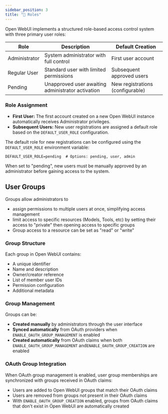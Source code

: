 ```yaml
---
sidebar_position: 3
title: "🔑 Roles"
---
```


Open WebUI implements a structured role-based access control system with three primary user roles:

| **Role**      | **Description**                                   | **Default Creation**             |
|---------------|---------------------------------------------------|----------------------------------|
| Administrator | System administrator with full control            | First user account               |
| Regular User  | Standard user with limited permissions            | Subsequent approved users        |
| Pending       | Unapproved user awaiting administrator activation | New registrations (configurable) |

### Role Assignment

- **First User:** The first account created on a new Open WebUI instance automatically receives Administrator
  privileges.
- **Subsequent Users:** New user registrations are assigned a default role based on the `DEFAULT_USER_ROLE`
  configuration.

The default role for new registrations can be configured using the `DEFAULT_USER_ROLE` environment variable:

```.dotenv
DEFAULT_USER_ROLE=pending  # Options: pending, user, admin
```

When set to "pending", new users must be manually approved by an administrator before gaining access to the system.

## User Groups

Groups allow administrators to

- assign permissions to multiple users at once, simplifying access management
- limit access to specific resources (Models, Tools, etc) by setting their access to "private" then opening access to
specific groups
- Group access to a resource can be set as "read" or "write"

### Group Structure

Each group in Open WebUI contains:

- A unique identifier
- Name and description
- Owner/creator reference
- List of member user IDs
- Permission configuration
- Additional metadata

### Group Management

Groups can be:

- **Created manually** by administrators through the user interface
- **Synced automatically** from OAuth providers when `ENABLE_OAUTH_GROUP_MANAGEMENT` is enabled
- **Created automatically** from OAuth claims when both `ENABLE_OAUTH_GROUP_MANAGEMENT` and`ENABLE_OAUTH_GROUP_CREATION`
  are enabled

### OAuth Group Integration

When OAuth group management is enabled, user group memberships are synchronized with groups received in OAuth claims:

- Users are added to Open WebUI groups that match their OAuth claims
- Users are removed from groups not present in their OAuth claims
- With `ENABLE_OAUTH_GROUP_CREATION` enabled, groups from OAuth claims that don't exist in Open WebUI are automatically
  created
